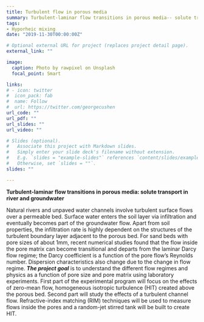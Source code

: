 ```yaml
---
title: Turbulent flow in porous media
summary: Turbulent-laminar flow transitions in porous media-- solute transport in river and groundwater.
tags:
- Hyporheic mixing
date: "2019-11-30T00:00:00Z"

# Optional external URL for project (replaces project detail page).
external_link: ""

image:
  caption: Photo by rawpixel on Unsplash
  focal_point: Smart

links:
# - icon: twitter
#  icon_pack: fab
#  name: Follow
#  url: https://twitter.com/georgecushen
url_code: ""
url_pdf: ""
url_slides: ""
url_video: ""

# Slides (optional).
#   Associate this project with Markdown slides.
#   Simply enter your slide deck's filename without extension.
#   E.g. `slides = "example-slides"` references `content/slides/example-slides.md`.
#   Otherwise, set `slides = ""`.
slides: ""

---
```


**Turbulent-laminar flow transitions in porous media: solute transport in river and groundwater**

Natural rivers and unpaved water channels involve turbulent surface flows over a permeable bed. Surface water enters the soil layer via infiltration and eventually becomes part of the groundwater flow. Apart from soil properties, the infiltration rate is highly dependent on the structures of the turbulent boundary layer adjacent to the porous bed. For sand beds with pore sizes of about 1mm, recent numerical studies found that the flow inside the pore matrix can become transitional and departs from the laminar Darcy flow regime; the Darcy coefficient is a function of the pore flow’s Reynolds number. Dispersion characteristics also change due to the change in flow regime. **_The project goal_** is to understand the different flow regimes and physics as a function of pore size and pore matrix using laboratory experiments. First part of the experimental program will focus on the effects of zero-mean flow, homogeneous isotropic turbulence (HIT) created above the porous bed. Second part will study the effects of a turbulent channel flow. Refractive-index matching (RIM) techniques will be used to measure flows inside the pores and a random-jet stirred tank will be built to create HIT. 